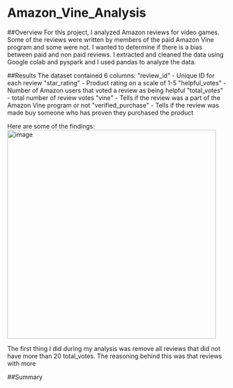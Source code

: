 # Amazon_Vine_Analysis

##Overview
For this project, I analyzed Amazon reviews for video games. Some of the reviews were written by members of the paid Amazon Vine program and some were not. I wanted to determine if there is a bias between paid and non paid reviews. I extracted and cleaned the data using Google colab and pyspark and I used pandas to analyze the data. 

##Results
The dataset contained 6 columns:
"review_id" - Unique ID for each review
"star_rating" - Product rating on a scale of 1-5
"helpful_votes" - Number of Amazon users that voted a review as being helpful
"total_votes" - total number of review votes
"vine" - Tells if the review was a part of the Amazon Vine program or not
"verified_purchase" - Tells if the review was made buy someone who has proven they purchased the product

Here are some of the findings:
<img width="478" alt="image" src="https://user-images.githubusercontent.com/79022140/230255536-c90d48e4-bea6-488b-b1ce-b47badf46b6c.png">



The first thing I did during my analysis was remove all reviews that did not have more than 20 total_votes. The reasoning behind this was that reviews with more 

##Summary
